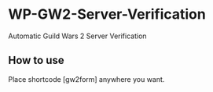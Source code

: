 # WP-GW2-Server-Verification
Automatic Guild Wars 2 Server Verification

## How to use
Place shortcode [gw2form] anywhere you want.